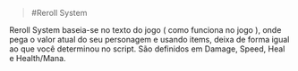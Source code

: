 >#Reroll System
<p> Reroll System baseia-se no texto do jogo ( como funciona no jogo ), onde pega o valor atual do seu personagem e usando items, deixa de forma igual ao que você determinou no script. São definidos em Damage, Speed, Heal e Health/Mana.
</p>
